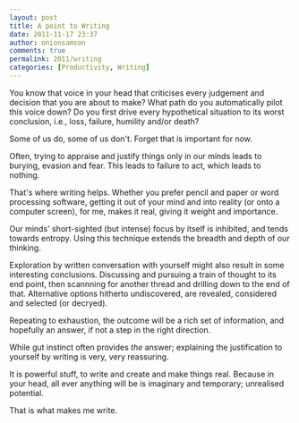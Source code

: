 ```yaml
---
layout: post
title: A point to Writing
date: 2011-11-17 23:37
author: onionsamson
comments: true
permalink: 2011/writing
categories: [Productivity, Writing]
---
```


You know that voice in your head that criticises every judgement and
decision that you are about to make? What path do you automatically
pilot this voice down? Do you first drive every hypothetical situation
to its worst conclusion, i.e., loss, failure, humility and/or death?

Some of us do, some of us don't. Forget that is important for now.

Often, trying to appraise and justify things only in our minds leads to
burying, evasion and fear. This leads to failure to act, which leads to
nothing.

That's where writing helps. Whether you prefer pencil and paper or word
processing software, getting it out of your mind and into reality (or
onto a computer screen), for me, makes it real, giving it weight and
importance.

Our minds' short-sighted (but intense) focus by itself is inhibited, and
tends towards entropy. Using this technique extends the breadth and
depth of our thinking.

Exploration by written conversation with yourself might also result in
some interesting conclusions. Discussing and pursuing a train of thought
to its end point, then scannning for another thread and drilling down to
the end of that. Alternative options hitherto undiscovered, are
revealed, considered and selected (or decryed).

Repeating to exhaustion, the outcome will be a rich set of information,
and hopefully an answer, if not a step in the right direction.

While gut instinct often provides *the* answer; explaining the
justification to yourself by writing is very, very reassuring.

It is powerful stuff, to write and create and make things real. Because
in your head, all ever anything will be is imaginary and temporary;
unrealised potential.

That is what makes me write.
